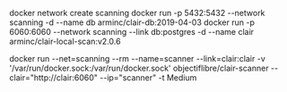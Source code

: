 docker network create scanning
docker run -p 5432:5432 --network scanning -d --name db arminc/clair-db:2019-04-03
docker run -p 6060:6060 --network scanning --link db:postgres -d --name clair arminc/clair-local-scan:v2.0.6

docker run --net=scanning --rm --name=scanner --link=clair:clair -v '/var/run/docker.sock:/var/run/docker.sock'  objectiflibre/clair-scanner --clair="http://clair:6060" --ip="scanner" -t Medium <Image to scan>